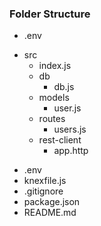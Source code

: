 ### Folder Structure
- .env
* src
    - index.js
    * db
        - db.js
    * models
        - user.js
    * routes
        - users.js
    * rest-client
        - app.http    
- .env
- knexfile.js
- .gitignore       
- package.json
- README.md